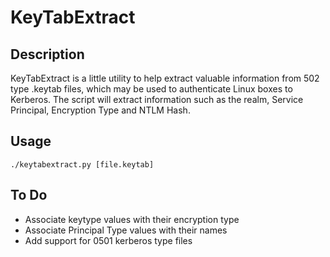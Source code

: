 # KeyTabExtract

## Description
KeyTabExtract is a little utility to help extract valuable information from 502 type .keytab files, which may be used to authenticate Linux boxes to Kerberos. The script will extract information such as the realm, Service Principal, Encryption Type and NTLM Hash.

## Usage

`./keytabextract.py [file.keytab]`

## To Do
- Associate keytype values with their encryption type
- Associate Principal Type values with their names
- Add support for 0501 kerberos type files